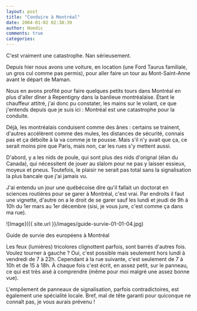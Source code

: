 ```yaml
---
layout: post
title: "Conduire à Montréal"
date: 2004-01-02 02:38:39
author: Hoedic
comments: true
categories: 
---
```



C'est vraiment une catastrophe. Nan sérieusement.

Depuis hier nous avons une voiture, en location (une Ford Taurus familiale, un gros cul comme pas permis), pour aller faire un tour au Mont-Saint-Anne avant le départ de Maman.

Nous en avons profité pour faire quelques petits tours dans Montréal en plus d'aller dîner à Repentigny dans la banlieue montréalaise. Étant le chauffeur attitré, j'ai donc pu constater, les mains sur le volant, ce que j'entends depuis que je suis ici : Montréal est une catastrophe pour la conduite.

Déjà, les montréalais conduisent comme des ânes : certains se trainent, d'autres accélèrent comme des mules, les distances de sécurité, connais pas et ça déboîte à la va comme je te pousse. Mais s'il n'y avait que ça, ce serait moins pire que Paris, mais non, car les rues s'y mettent aussi.

D'abord, y a les nids de poule, qui sont plus des nids d'orignal (élan du Canada), qui nécessitent de jouer au slalom pour ne pas y laisser essieux, moyeux et pneus. Toutefois, le plaisir ne serait pas total sans la signalisation la plus bancale que j'ai jamais vu.

J'ai entendu un jour une québécoise dire qu'il fallait un doctorat en sciences routières pour se garer à Montréal, c'est vrai. Par endroits il faut une vignette, d'autre on a le droit de se garer sauf les lundi et jeudi de 9h à 10h du 1er mars au 1er décembre (sisi, je vous jure, c'est comme ça dans ma rue).

![Image]({{ site.url }}/images/guide-survie-01-01-04.jpg)
<div class="photoattrib">Guide de survie des européens à Montréal</div>



Les feux (lumières) tricolores clignottent parfois, sont barrés d'autres fois. Voulez tourner à gauche ? Oui, c'est possible mais seulement hors lundi à vendredi de 7 à 22h. Cependant à la rue suivante, c'est seulement de 7 à 10h et de 15 à 18h. À chaque fois c'est écrit, en assez petit, sur le panneau, ce qui est très aisé à comprendre (même pour moi malgré une assez bonne vue).

L'empilement de panneaux de signalisation, parfois contradictoires, est également une spécialité locale. Bref, mal de tête garanti pour quiconque ne connaît pas, je vous aurais prévenu !